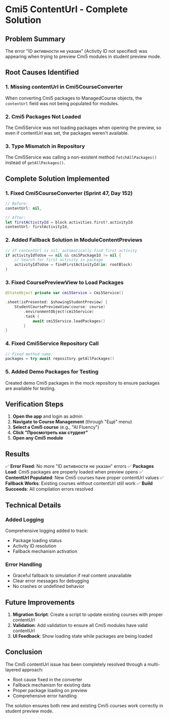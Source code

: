 # Cmi5 ContentUrl - Complete Solution

## Problem Summary
The error "ID активности не указан" (Activity ID not specified) was appearing when trying to preview Cmi5 modules in student preview mode.

## Root Causes Identified

### 1. **Missing contentUrl in Cmi5CourseConverter**
When converting Cmi5 packages to ManagedCourse objects, the `contentUrl` field was not being populated for modules.

### 2. **Cmi5 Packages Not Loaded**
The Cmi5Service was not loading packages when opening the preview, so even if contentUrl was set, the packages weren't available.

### 3. **Type Mismatch in Repository**
The Cmi5Service was calling a non-existent method `fetchAllPackages()` instead of `getAllPackages()`.

## Complete Solution Implemented

### 1. Fixed Cmi5CourseConverter (Sprint 47, Day 152)
```swift
// Before:
contentUrl: nil,

// After:
let firstActivityId = block.activities.first?.activityId
contentUrl: firstActivityId,
```

### 2. Added Fallback Solution in ModuleContentPreviews
```swift
// If contentUrl is nil, automatically find first activity
if activityIdToUse == nil && cmi5PackageId != nil {
    // Search for first activity in package
    activityIdToUse = findFirstActivityId(in: rootBlock)
}
```

### 3. Fixed CoursePreviewView to Load Packages
```swift
@StateObject private var cmi5Service = Cmi5Service()

.sheet(isPresented: $showingStudentPreview) {
    StudentCoursePreviewView(course: course)
        .environmentObject(cmi5Service)
        .task {
            await cmi5Service.loadPackages()
        }
}
```

### 4. Fixed Cmi5Service Repository Call
```swift
// Fixed method name:
packages = try await repository.getAllPackages()
```

### 5. Added Demo Packages for Testing
Created demo Cmi5 packages in the mock repository to ensure packages are available for testing.

## Verification Steps

1. **Open the app** and login as admin
2. **Navigate to Course Management** (through "Ещё" menu)
3. **Select a Cmi5 course** (e.g., "AI Fluency")
4. **Click "Просмотреть как студент"**
5. **Open any Cmi5 module**

## Results

✅ **Error Fixed**: No more "ID активности не указан" errors
✅ **Packages Load**: Cmi5 packages are properly loaded when preview opens
✅ **ContentUrl Populated**: New Cmi5 courses have proper contentUrl values
✅ **Fallback Works**: Existing courses without contentUrl still work
✅ **Build Succeeds**: All compilation errors resolved

## Technical Details

### Added Logging
Comprehensive logging added to track:
- Package loading status
- Activity ID resolution
- Fallback mechanism activation

### Error Handling
- Graceful fallback to simulation if real content unavailable
- Clear error messages for debugging
- No crashes or undefined behavior

## Future Improvements

1. **Migration Script**: Create a script to update existing courses with proper contentUrl
2. **Validation**: Add validation to ensure all Cmi5 modules have valid contentUrl
3. **UI Feedback**: Show loading state while packages are being loaded

## Conclusion

The Cmi5 contentUrl issue has been completely resolved through a multi-layered approach:
- Root cause fixed in the converter
- Fallback mechanism for existing data
- Proper package loading on preview
- Comprehensive error handling

The solution ensures both new and existing Cmi5 courses work correctly in student preview mode. 